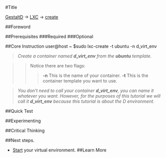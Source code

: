 #Title

[GestaltD](../README.md) → [LXC](./README.md) → [create](./create.md)

##Foreword

##Prerequisites
###Required
###Optional

##Core Instruction
    user@host ~ $sudo lxc-create -t ubuntu -n d_virt_env

>*Create a container named **d_virt_env** from the **ubuntu** template.*

>>Notice there are two flags:
>>>**-n** This is the name of your container.
>>>**-t** This is the container template you want to use.

>*You don't need to call your container **d_virt_env**, you can name it whatever you want. However, for the purposes of this tutorial we will call it **d_virt_env** because this tutorial is about the D environment.*

##Quick Test

##Experimenting

##Critical Thinking

##Next steps.
* [Start](./start.md) your virtual environment.
##Learn More
